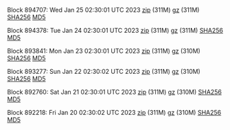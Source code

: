 Block 894707: Wed Jan 25 02:30:01 UTC 2023 [zip](https://files.01coin.io/mainnet/2023-01-25/bootstrap.dat.zip) (311M) [gz](https://files.01coin.io/mainnet/2023-01-25/bootstrap.dat.tar.gz) (311M) [SHA256](https://files.01coin.io/mainnet/2023-01-25/sha256.txt) [MD5](https://files.01coin.io/mainnet/2023-01-25/md5.txt)

Block 894378: Tue Jan 24 02:30:01 UTC 2023 [zip](https://files.01coin.io/mainnet/2023-01-24/bootstrap.dat.zip) (311M) [gz](https://files.01coin.io/mainnet/2023-01-24/bootstrap.dat.tar.gz) (311M) [SHA256](https://files.01coin.io/mainnet/2023-01-24/sha256.txt) [MD5](https://files.01coin.io/mainnet/2023-01-24/md5.txt)

Block 893841: Mon Jan 23 02:30:01 UTC 2023 [zip](https://files.01coin.io/mainnet/2023-01-23/bootstrap.dat.zip) (311M) [gz](https://files.01coin.io/mainnet/2023-01-23/bootstrap.dat.tar.gz) (310M) [SHA256](https://files.01coin.io/mainnet/2023-01-23/sha256.txt) [MD5](https://files.01coin.io/mainnet/2023-01-23/md5.txt)

Block 893277: Sun Jan 22 02:30:02 UTC 2023 [zip](https://files.01coin.io/mainnet/2023-01-22/bootstrap.dat.zip) (311M) [gz](https://files.01coin.io/mainnet/2023-01-22/bootstrap.dat.tar.gz) (310M) [SHA256](https://files.01coin.io/mainnet/2023-01-22/sha256.txt) [MD5](https://files.01coin.io/mainnet/2023-01-22/md5.txt)

Block 892760: Sat Jan 21 02:30:01 UTC 2023 [zip](https://files.01coin.io/mainnet/2023-01-21/bootstrap.dat.zip) (311M) [gz](https://files.01coin.io/mainnet/2023-01-21/bootstrap.dat.tar.gz) (310M) [SHA256](https://files.01coin.io/mainnet/2023-01-21/sha256.txt) [MD5](https://files.01coin.io/mainnet/2023-01-21/md5.txt)

Block 892218: Fri Jan 20 02:30:02 UTC 2023 [zip](https://files.01coin.io/mainnet/2023-01-20/bootstrap.dat.zip) (311M) [gz](https://files.01coin.io/mainnet/2023-01-20/bootstrap.dat.tar.gz) (310M) [SHA256](https://files.01coin.io/mainnet/2023-01-20/sha256.txt) [MD5](https://files.01coin.io/mainnet/2023-01-20/md5.txt)
